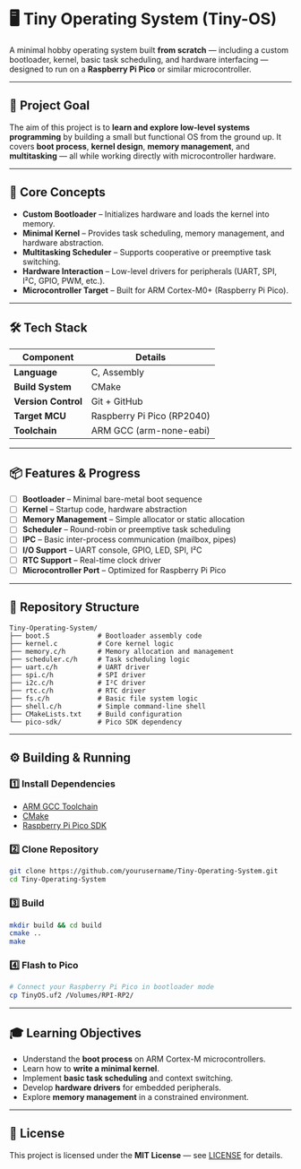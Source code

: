# 🖥️ Tiny Operating System (Tiny-OS)

A minimal hobby operating system built **from scratch** — including a custom bootloader, kernel, basic task scheduling, and hardware interfacing — designed to run on a **Raspberry Pi Pico** or similar microcontroller.

---

## 🎯 Project Goal

The aim of this project is to **learn and explore low-level systems programming** by building a small but functional OS from the ground up.
It covers **boot process**, **kernel design**, **memory management**, and **multitasking** — all while working directly with microcontroller hardware.

---

## 🚀 Core Concepts

* **Custom Bootloader** – Initializes hardware and loads the kernel into memory.
* **Minimal Kernel** – Provides task scheduling, memory management, and hardware abstraction.
* **Multitasking Scheduler** – Supports cooperative or preemptive task switching.
* **Hardware Interaction** – Low-level drivers for peripherals (UART, SPI, I²C, GPIO, PWM, etc.).
* **Microcontroller Target** – Built for ARM Cortex-M0+ (Raspberry Pi Pico).

---

## 🛠 Tech Stack

| Component           | Details                    |
| ------------------- | -------------------------- |
| **Language**        | C, Assembly                |
| **Build System**    | CMake                      |
| **Version Control** | Git + GitHub               |
| **Target MCU**      | Raspberry Pi Pico (RP2040) |
| **Toolchain**       | ARM GCC (arm-none-eabi)    |

---

## 📦 Features & Progress

* [ ] **Bootloader** – Minimal bare-metal boot sequence
* [ ] **Kernel** – Startup code, hardware abstraction
* [ ] **Memory Management** – Simple allocator or static allocation
* [ ] **Scheduler** – Round-robin or preemptive task scheduling
* [ ] **IPC** – Basic inter-process communication (mailbox, pipes)
* [ ] **I/O Support** – UART console, GPIO, LED, SPI, I²C
* [ ] **RTC Support** – Real-time clock driver
* [ ] **Microcontroller Port** – Optimized for Raspberry Pi Pico

---

## 📂 Repository Structure

```
Tiny-Operating-System/
├── boot.S            # Bootloader assembly code
├── kernel.c          # Core kernel logic
├── memory.c/h        # Memory allocation and management
├── scheduler.c/h     # Task scheduling logic
├── uart.c/h          # UART driver
├── spi.c/h           # SPI driver
├── i2c.c/h           # I²C driver
├── rtc.c/h           # RTC driver
├── fs.c/h            # Basic file system logic
├── shell.c/h         # Simple command-line shell
├── CMakeLists.txt    # Build configuration
└── pico-sdk/         # Pico SDK dependency
```

---

## ⚙️ Building & Running

### 1️⃣ Install Dependencies

* [ARM GCC Toolchain](https://developer.arm.com/downloads/-/arm-gnu-toolchain-downloads)
* [CMake](https://cmake.org/download/)
* [Raspberry Pi Pico SDK](https://github.com/raspberrypi/pico-sdk)

### 2️⃣ Clone Repository

```bash
git clone https://github.com/yourusername/Tiny-Operating-System.git
cd Tiny-Operating-System
```

### 3️⃣ Build

```bash
mkdir build && cd build
cmake ..
make
```

### 4️⃣ Flash to Pico

```bash
# Connect your Raspberry Pi Pico in bootloader mode
cp TinyOS.uf2 /Volumes/RPI-RP2/
```

---

## 🎓 Learning Objectives

* Understand the **boot process** on ARM Cortex-M microcontrollers.
* Learn how to **write a minimal kernel**.
* Implement **basic task scheduling** and context switching.
* Develop **hardware drivers** for embedded peripherals.
* Explore **memory management** in a constrained environment.

---

## 📜 License

This project is licensed under the **MIT License** — see [LICENSE](LICENSE) for details.
